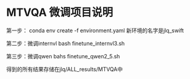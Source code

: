 # MTVQA 微调项目说明

 第一步：
 conda env create -f environment.yaml
 新环境的名字是jlq_swift


 第二步：微调internvl
 bash finetune_internvl3.sh


 第三步：微调qwen
 bahs finetune_qwen2_5.sh



 得到的所有结果存储在jlq/ALL_results/MTVQA中

